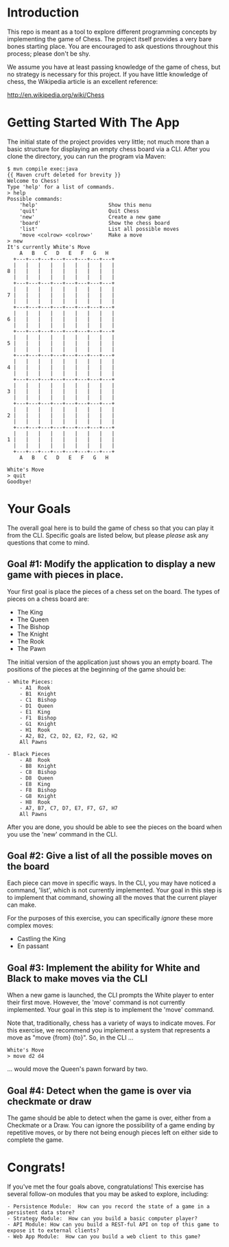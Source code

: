 # Introduction

This repo is meant as a tool to explore different programming concepts by implementing the game of Chess.  The project itself provides a very bare bones starting place.  You are encouraged to ask questions throughout this process; please don't be shy.

We assume you have at least passing knowledge of the game of chess, but no strategy is necessary for this project.  If you have little knowledge of chess, the Wikipedia article is an excellent reference:

http://en.wikipedia.org/wiki/Chess


# Getting Started With The App
The initial state of the project provides very little; not much more than a basic structure for displaying an empty chess board via a CLI.  After you clone the directory, you can run the program via Maven:

```Shell
$ mvn compile exec:java
{{ Maven cruft deleted for brevity }}
Welcome to Chess!
Type 'help' for a list of commands.
> help
Possible commands:
    'help'                       Show this menu
    'quit'                       Quit Chess
    'new'                        Create a new game
    'board'                      Show the chess board
    'list'                       List all possible moves
    'move <colrow> <colrow>'     Make a move
> new
It's currently White's Move
    A   B   C   D   E   F   G   H
  +---+---+---+---+---+---+---+---+
  |   |   |   |   |   |   |   |   |
8 |   |   |   |   |   |   |   |   |
  |   |   |   |   |   |   |   |   |
  +---+---+---+---+---+---+---+---+
  |   |   |   |   |   |   |   |   |
7 |   |   |   |   |   |   |   |   |
  |   |   |   |   |   |   |   |   |
  +---+---+---+---+---+---+---+---+
  |   |   |   |   |   |   |   |   |
6 |   |   |   |   |   |   |   |   |
  |   |   |   |   |   |   |   |   |
  +---+---+---+---+---+---+---+---+
  |   |   |   |   |   |   |   |   |
5 |   |   |   |   |   |   |   |   |
  |   |   |   |   |   |   |   |   |
  +---+---+---+---+---+---+---+---+
  |   |   |   |   |   |   |   |   |
4 |   |   |   |   |   |   |   |   |
  |   |   |   |   |   |   |   |   |
  +---+---+---+---+---+---+---+---+
  |   |   |   |   |   |   |   |   |
3 |   |   |   |   |   |   |   |   |
  |   |   |   |   |   |   |   |   |
  +---+---+---+---+---+---+---+---+
  |   |   |   |   |   |   |   |   |
2 |   |   |   |   |   |   |   |   |
  |   |   |   |   |   |   |   |   |
  +---+---+---+---+---+---+---+---+
  |   |   |   |   |   |   |   |   |
1 |   |   |   |   |   |   |   |   |
  |   |   |   |   |   |   |   |   |
  +---+---+---+---+---+---+---+---+
    A   B   C   D   E   F   G   H

White's Move
> quit
Goodbye!
```

# Your Goals
The overall goal here is to build the game of chess so that you can play it from the CLI.  Specific goals are listed below, but please _please_ ask any questions that come to mind.

## Goal #1: Modify the application to display a new game with pieces in place.
Your first goal is place the pieces of a chess set on the board.  The types of pieces on a chess board are:

- The King
- The Queen
- The Bishop
- The Knight
- The Rook
- The Pawn

The initial version of the application just shows you an empty board.  The positions of the pieces at the beginning of the game should be:

    - White Pieces:
        - A1  Rook
        - B1  Knight
        - C1  Bishop
        - D1  Queen
        - E1  King
        - F1  Bishop
        - G1  Knight
        - H1  Rook
        - A2, B2, C2, D2, E2, F2, G2, H2
        All Pawns

    - Black Pieces
        - A8  Rook
        - B8  Knight
        - C8  Bishop
        - D8  Queen
        - E8  King
        - F8  Bishop
        - G8  Knight
        - H8  Rook
        - A7, B7, C7, D7, E7, F7, G7, H7
        All Pawns

After you are done, you should be able to see the pieces on the board when you use the 'new' command in the CLI.

## Goal #2:  Give a list of all the possible moves on the board
Each piece can move in specific ways.  In the CLI, you may have noticed a command, 'list', which is not currently implemented.  Your goal in this step is to implement that command, showing all the moves that the current player can make.

For the purposes of this exercise, you can specifically *ignore* these more complex moves:
- Castling the King
- En passant


## Goal #3:  Implement the ability for White and Black to make moves via the CLI
When a new game is launched, the CLI prompts the White player to enter their first move.  However, the 'move' command is not currently implemented.  Your goal in this step is to implement the 'move' command.

Note that, traditionally, chess has a variety of ways to indicate moves.  For this exercise, we recommend you implement a system that represents a move as "move {from} {to}".  So, in the CLI ...

```Shell
White's Move
> move d2 d4
```

... would move the Queen's pawn forward by two.

## Goal #4:  Detect when the game is over via checkmate or draw
The game should be able to detect when the game is over, either from a Checkmate or a Draw.  You can ignore the possibility of a game ending by repetitive moves, or by there not being enough pieces left on either side to complete the game.



# Congrats!
If you've met the four goals above, congratulations!  This exercise has several follow-on modules that you may be asked
to explore, including:

    - Persistence Module:  How can you record the state of a game in a persistent data store?
    - Strategy Module:  How can you build a basic computer player?
    - API Module: How can you build a REST-ful API on top of this game to expose it to external clients?
    - Web App Module:  How can you build a web client to this game?
